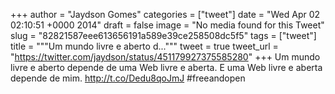 
+++
author = "Jaydson Gomes"
categories = ["tweet"]
date = "Wed Apr 02 02:10:51 +0000 2014"
draft = false
image = "No media found for this Tweet"
slug = "82821587eee613656191a589e39ce258508dc5f5"
tags = ["tweet"]
title = """Um mundo livre e aberto d..."""
tweet = true
tweet_url = "https://twitter.com/jaydson/status/451179927375585280"
+++
Um mundo livre e aberto depende de uma Web livre e aberta. E uma Web livre e aberta depende de mim. http://t.co/Dedu8qoJmJ #freeandopen
